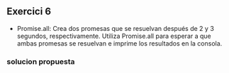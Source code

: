 ## Exercici 6

* Promise.all: Crea dos promesas que se resuelvan después de 2 y 3 segundos, respectivamente. Utiliza Promise.all para esperar a que ambas promesas se resuelvan e imprime los resultados en la consola.

### solucion propuesta
